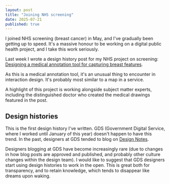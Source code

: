 ```yaml
---
layout: post
title: "Joining NHS screening"
date: 2025-07-21
published: true
---
```


I joined NHS screening (breast cancer) in May, and I've gradually been getting up to speed. It's a massive honour to be working on a digital public health project, and I take this work seriously. 

Last week I wrote a design history post for my NHS project on screening: <a href="https://design-history.prevention-services.nhs.uk/manage-breast-screening/2025/07/medical-annotation-tool-for-capturing-breast-features/" target="_new">Designing a medical annotation tool for capturing breast features</a>.

As this is a medical annotation tool, it's an unusual thing to encounter in interaction design. It's probably most similar to a map in a service.

A highlight of this project is working alongside subject matter experts, including the distinguished doctor who created the medical drawings featured in the post. 

## Design histories 

This is the first design history I've written. GDS (Government Digital Service, where I worked until January of this year) doesn't happen to have this trend. In the past, designers at GDS tended to blog on <a href="https://designnotes.blog.gov.uk/">Design Notes</a>. 

Designers blogging at GDS have become increasingly rare (due to changes in how blog posts are approved and published, and probably other culture changes within the design team). I would like to suggest that GDS designers start using design histories to work in the open. This is great both for transparency, and to retain knowledge, which tends to disappear like dreams upon waking.



